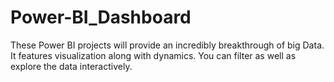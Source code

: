 # Power-BI_Dashboard
These Power BI projects will provide an incredibly breakthrough of big Data. It features visualization along with dynamics. You can filter as well as explore the data interactively.
